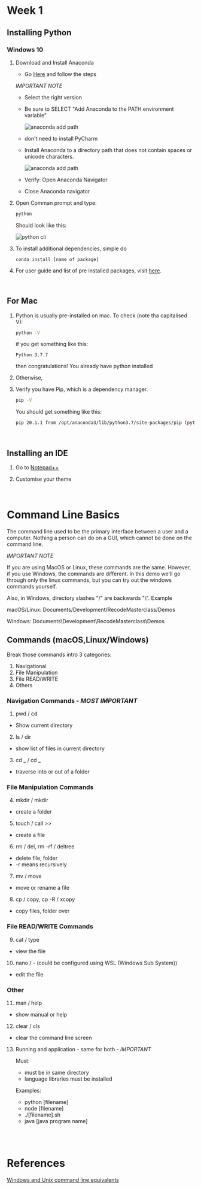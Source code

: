 # Week 1

## Installing Python

### Windows 10

1. Download and Install Anaconda

   - Go [Here](https://docs.anaconda.com/anaconda/install/windows/) and follow the steps

   _IMPORTANT NOTE_

   - Select the right version

   - Be sure to SELECT "Add Anaconda to the PATH environment variable"

     ![anaconda add path](images/anaconda-add-path.jpeg)

   - don't need to install PyCharm

   - Install Anaconda to a directory path that does not contain spaces or unicode characters.

     ![anaconda add path](images/anaconda-no-space.jpeg)

   - Verify: Open Anaconda Navigator

   - Close Anaconda navigator

2. Open Comman prompt and type:

   ```bash
   python
   ```

   Should look like this:

   ![python cli](images/python-cli.png)

3. To install additional dependencies, simple do

   ```
   conda install [name of package]
   ```

4. For user guide and list of pre installed packages, visit [here](https://docs.anaconda.com/_downloads/9ee215ff15fde24bf01791d719084950/Anaconda-Starter-Guide.pdf).

<br/>

## For Mac

1. Python is usually pre-installed on mac. To check (note tha capitalised V):

   ```bash
   python -V
   ```

   if you get something like this:

   ```
   Python 3.7.7
   ```

   then congratulations! You already have python installed

2. Otherwise,

3. Verify you have Pip, which is a dependency manager.

   ```bash
   pip -V
   ```

   You should get something like this:

   ```bash
   pip 20.1.1 from /opt/anaconda3/lib/python3.7/site-packages/pip (python 3.7)
   ```

<br/>

## Installing an IDE

1. Go to [Notepad++](https://notepad-plus-plus.org/downloads/)

2. Customise your theme

<br/>

# Command Line Basics

The command line used to be the primary interface between a user and a computer. Nothing a person can do on a GUI, which cannot be done on the command line.

_IMPORTANT NOTE_

If you are using MacOS or Linux, these commands are the same. However, if you use Windows, the commands are different. In this demo we'll go through only the linux commands, but you can try out the windows commands yourself.

Also, in Windows, directory slashes "/" are backwards "\\". Example

macOS/Linux: Documents/Development/RecodeMasterclass/Demos

Windows: Documents\\Development\\RecodeMasterclass\\Demos

## Commands (macOS,Linux/Windows)

Break those commands intro 3 categories:

1. Navigational
2. File Manipulation
3. File READ/WRITE
4. Others

### Navigation Commands - _MOST IMPORTANT_

1. pwd / cd

- Show current directory

2. ls / dir

- show list of files in current directory

3. cd \_ / cd \_

- traverse into or out of a folder

### File Manipulation Commands

4. mkdir / mkdir

- create a folder

5. touch / call >>

- create a file

6. rm / del, rm -rf / deltree

- delete file, folder
- -r means recursively

7. mv / move

- move or rename a file

8. cp / copy, cp -R / xcopy

- copy files, folder over

### File READ/WRITE Commands

9. cat / type

- view the file

10. nano / - (could be configured using WSL (Windows Sub System))

- edit the file

### Other

11. man / help

- show manual or help

12. clear / cls

- clear the command line screen

13. Running and application - same for both - _IMPORTANT_

    Must:

    - must be in same directory
    - language libraries must be installed

    Examples:

    - python [filename]
    - node [filename]
    - ./[filename].sh
    - java [java program name]

<br></br>

# References

[Windows and Unix command line equivalents](https://www.lemoda.net/windows/windows2unix/windows2unix.html)

